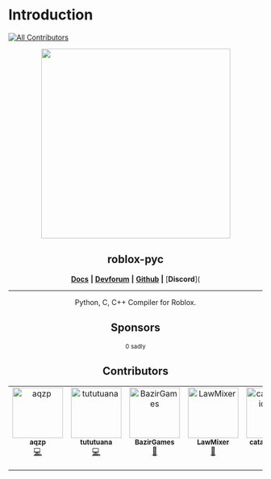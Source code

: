 # Introduction
<!-- ALL-CONTRIBUTORS-BADGE:START - Do not remove or modify this section -->
[![All Contributors](https://img.shields.io/badge/all_contributors-6-orange.svg?style=flat-square)](#contributors-)
<!-- ALL-CONTRIBUTORS-BADGE:END -->

<div align="center">

<figure><img src=".gitbook/assets/Screenshot 2023-07-10 at 12.06.03 AM.png" alt="" width="375"><figcaption></figcaption></figure>


## roblox-pyc

[**Docs**](https://rcc-1.gitbook.io/roblox-py/) **|** [**Devforum**](https://discord.gg/3WCdXhwgfE) **|** [**Github**](https://github.com/AsynchronousAI/roblox.pyc) **|** [**Discord**](

***

Python, C, C++ Compiler for Roblox.


## Sponsors
<!-- sponsors --><!-- sponsors -->
<sub>0 sadly</sub>

## Contributors 
<!-- ALL-CONTRIBUTORS-LIST:START - Do not remove or modify this section -->
<!-- prettier-ignore-start -->
<!-- markdownlint-disable -->
<table>
  <tbody>
    <tr>
      <td align="center" valign="top" width="14.28%"><a href="https://github.com/AsynchronousAI"><img src="https://avatars.githubusercontent.com/u/72946059?v=4?s=100" width="100px;" alt="aqzp"/><br /><sub><b>aqzp</b></sub></a><br /><a href="https://github.com/AsynchronousAI/roblox-pyc/commits?author=AsynchronousAI" title="Code">💻</a></td>
      <td align="center" valign="top" width="14.28%"><a href="https://github.com/tututuana"><img src="https://avatars.githubusercontent.com/u/51187395?v=4?s=100" width="100px;" alt="tututuana"/><br /><sub><b>tututuana</b></sub></a><br /><a href="https://github.com/AsynchronousAI/roblox-pyc/commits?author=tututuana" title="Code">💻</a></td>
      <td align="center" valign="top" width="14.28%"><a href="https://github.com/BazirGames"><img src="https://avatars.githubusercontent.com/u/49544193?v=4?s=100" width="100px;" alt="BazirGames"/><br /><sub><b>BazirGames</b></sub></a><br /><a href="https://github.com/AsynchronousAI/roblox-pyc/issues?q=author%3ABazirGames" title="Bug reports">🐛</a></td>
      <td align="center" valign="top" width="14.28%"><a href="http://lawmixerscpf.tk/group"><img src="https://avatars.githubusercontent.com/u/53837083?v=4?s=100" width="100px;" alt="LawMixer"/><br /><sub><b>LawMixer</b></sub></a><br /><a href="https://github.com/AsynchronousAI/roblox-pyc/issues?q=author%3ALawMixer" title="Bug reports">🐛</a></td>
      <td align="center" valign="top" width="14.28%"><a href="https://github.com/cataclysmic-dev"><img src="https://avatars.githubusercontent.com/u/141081747?v=4?s=100" width="100px;" alt="cataclysmic-dev"/><br /><sub><b>cataclysmic-dev</b></sub></a><br /><a href="https://github.com/AsynchronousAI/roblox-pyc/commits?author=cataclysmic-dev" title="Code">💻</a></td>
      <td align="center" valign="top" width="14.28%"><a href="https://github.com/luxkatana"><img src="https://avatars.githubusercontent.com/u/57036931?v=4?s=100" width="100px;" alt="luxkatana"/><br /><sub><b>luxkatana</b></sub></a><br /><a href="https://github.com/AsynchronousAI/roblox-pyc/issues?q=author%3Aluxkatana" title="Bug reports">🐛</a></td>
    </tr>
  </tbody>
</table>

<!-- markdownlint-restore -->
<!-- prettier-ignore-end -->

<!-- ALL-CONTRIBUTORS-LIST:END -->
<!-- markdownlint-disable -->

<!-- markdownlint-restore -->
<!-- prettier-ignore-end -->

<!-- ALL-CONTRIBUTORS-LIST:END -->
</div>
